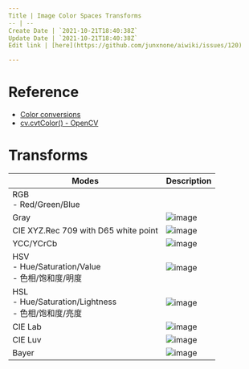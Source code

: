 ```yaml
---
Title | Image Color Spaces Transforms
-- | --
Create Date | `2021-10-21T18:40:38Z`
Update Date | `2021-10-21T18:40:38Z`
Edit link | [here](https://github.com/junxnone/aiwiki/issues/120)

---
```


# Reference

- [Color conversions](https://docs.opencv.org/master/de/d25/imgproc_color_conversions.html)
- [cv.cvtColor() - OpenCV](https://github.com/junxnone/examples/issues/26)


# Transforms

Modes | Description
-- | --
RGB<br>- Red/Green/Blue | 
Gray | ![image](https://user-images.githubusercontent.com/2216970/98776339-b7275780-2429-11eb-84fe-e688c324bdc4.png)
CIE XYZ.Rec 709 with D65 white point | ![image](https://user-images.githubusercontent.com/2216970/98776369-c3131980-2429-11eb-93b3-af1efe716fba.png)
YCC/YCrCb | ![image](https://user-images.githubusercontent.com/2216970/98776407-d58d5300-2429-11eb-8bcf-2ca29c070d94.png)
HSV <br>- Hue/Saturation/Value<br>- 色相/饱和度/明度| ![image](https://user-images.githubusercontent.com/2216970/98776460-eb9b1380-2429-11eb-82be-3093e81bf0ed.png)
HSL<br>- Hue/Saturation/Lightness<br>- 色相/饱和度/亮度 | ![image](https://user-images.githubusercontent.com/2216970/98776483-f786d580-2429-11eb-9c33-42333a568e4d.png)
CIE Lab | ![image](https://user-images.githubusercontent.com/2216970/98776510-053c5b00-242a-11eb-8503-41a7f538cc5f.png)
CIE Luv | ![image](https://user-images.githubusercontent.com/2216970/98776527-0ec5c300-242a-11eb-9533-05cc5995c48d.png)
Bayer | ![image](https://user-images.githubusercontent.com/2216970/98776539-14bba400-242a-11eb-91d3-1f46d49f0610.png)
